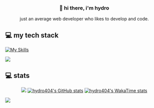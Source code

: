 ### <p align="center">👋 hi there, i'm hydro</p>
<p align="center">just an average web developer who likes to develop and code.</p>

## 💻 my tech stack
[![My Skills](https://skillicons.dev/icons?i=js,jquery,nodejs,php,laravel,c,dotnet,react,bootstrap,materialui,postgres,mysql,ubuntu,java,python)](https://skillicons.dev)

![](https://hit.yhype.me/github/profile?user_id=91824442)

## 💻 stats
<p align="center">
  <a href="https://github.com/hydro404/github-readme-stats"><img src="https://github-readme-stats.vercel.app/api/?username=hydro404&show_icons=true&title_color=fff&icon_color=79ff97&text_color=9f9f9f&bg_color=151515"></a>
  <a href="https://github.com/anuraghazra/github-readme-stats"><img src="https://github-readme-stats.vercel.app/api/top-langs/?username=hydro404&layout=compact&show_icons=true&title_color=fff&icon_color=79ff97&text_color=9f9f9f&bg_color=151515" alt="hydro404&#39;s GitHub stats"></a> 
  <a href="https://github.com/anuraghazra/github-readme-stats"><img src="https://github-readme-stats.vercel.app/api/wakatime?username=hydro404&amp;theme=dracula&amp;layout=compact&amp;show_icons=true" alt="hydro404&#39;s WakaTime stats"></a>
</p>


![](https://komarev.com/ghpvc/?username=hydro404&style=for-the-badge&label=PROFILE+VIEWS)
